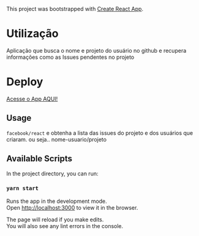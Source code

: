 This project was bootstrapped with [Create React App](https://github.com/facebook/create-react-app).

# Utilização

Aplicação que busca o nome e projeto do usuário no github e recupera informações como as Issues pendentes no projeto

# Deploy

 [Acesse o App AQUI!](https://project-react-github.herokuapp.com/)

## Usage

`facebook/react` e obtenha a lista das issues do projeto e dos usuários que criaram.
ou seja.. nome-usuario/projeto

## Available Scripts

In the project directory, you can run:

### `yarn start`

Runs the app in the development mode.<br />
Open [http://localhost:3000](http://localhost:3000) to view it in the browser.

The page will reload if you make edits.<br />
You will also see any lint errors in the console.
